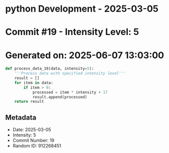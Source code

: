 ﻿# python Development - 2025-03-05
# Commit #19 - Intensity Level: 5
# Generated on: 2025-06-07 13:03:00
```python
def process_data_19(data, intensity=5):
    '''Process data with specified intensity level'''
    result = []
    for item in data:
        if item > 0:
            processed = item * intensity + 17
            result.append(processed)
    return result
```
## Metadata
- Date: 2025-03-05
- Intensity: 5
- Commit Number: 19
- Random ID: 912268451
